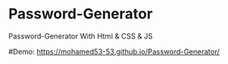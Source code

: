 # Password-Generator
Password-Generator With Html &amp; CSS &amp; JS

#Demo: https://mohamed53-53.github.io/Password-Generator/
